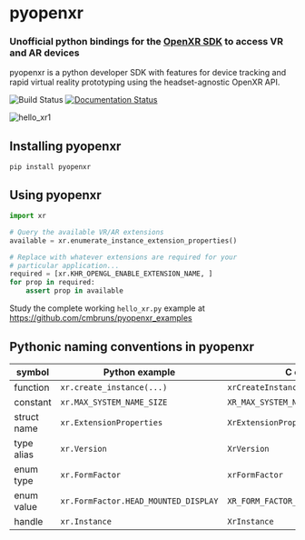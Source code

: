 # pyopenxr
### Unofficial python bindings for the [OpenXR SDK](https://github.com/KhronosGroup/OpenXR-SDK) to access VR and AR devices

pyopenxr is a python developer SDK with features for device tracking and rapid virtual reality prototyping using the headset-agnostic OpenXR API.

![Build Status](https://github.com/cmbruns/pyopenxr/actions/workflows/python-package.yml/badge.svg)
[![Documentation Status](https://readthedocs.org/projects/pyopenxr/badge/?version=latest)](https://pyopenxr.readthedocs.io/en/latest/?badge=latest)

![hello_xr1](https://user-images.githubusercontent.com/2649705/172025969-5cf276bd-2a6c-42a2-852a-0605fe72a716.PNG)


## Installing pyopenxr

``pip install pyopenxr``

## Using pyopenxr

```python
import xr

# Query the available VR/AR extensions
available = xr.enumerate_instance_extension_properties()

# Replace with whatever extensions are required for your
# particular application...
required = [xr.KHR_OPENGL_ENABLE_EXTENSION_NAME, ]
for prop in required:
    assert prop in available
```

Study the complete working `hello_xr.py` example at https://github.com/cmbruns/pyopenxr_examples

## Pythonic naming conventions in pyopenxr

| symbol      | Python example                       | C example                             |
| ----------- | ------------------------------------ | ------------------------------------- |
| function    | `xr.create_instance(...)`            | `xrCreateInstance(...)`               |
| constant    | `xr.MAX_SYSTEM_NAME_SIZE`            | `XR_MAX_SYSTEM_NAME_SIZE`             |
| struct name | `xr.ExtensionProperties`             | `XrExtensionProperties`               |
| type alias  | `xr.Version`                         | `XrVersion`                           |
| enum type   | `xr.FormFactor`                      | `xrFormFactor`                        |
| enum value  | `xr.FormFactor.HEAD_MOUNTED_DISPLAY` | `XR_FORM_FACTOR_HEAD_MOUNTED_DISPLAY` |
| handle      | `xr.Instance`                        | `XrInstance`                          |


